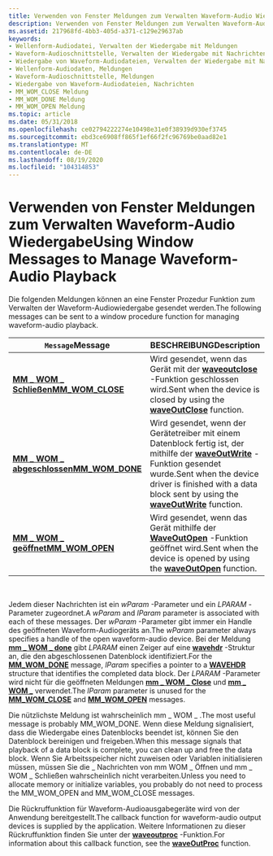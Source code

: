 ```yaml
---
title: Verwenden von Fenster Meldungen zum Verwalten Waveform-Audio Wiedergabe
description: Verwenden von Fenster Meldungen zum Verwalten Waveform-Audio Wiedergabe
ms.assetid: 217968fd-4bb3-405d-a371-c129e29637ab
keywords:
- Wellenform-Audiodatei, Verwalten der Wiedergabe mit Meldungen
- Waveform-Audioschnittstelle, Verwalten der Wiedergabe mit Nachrichten
- Wiedergabe von Waveform-Audiodateien, Verwalten der Wiedergabe mit Nachrichten
- Wellenform-Audiodaten, Meldungen
- Waveform-Audioschnittstelle, Meldungen
- Wiedergabe von Waveform-Audiodateien, Nachrichten
- MM_WOM_CLOSE Meldung
- MM_WOM_DONE Meldung
- MM_WOM_OPEN Meldung
ms.topic: article
ms.date: 05/31/2018
ms.openlocfilehash: ce02794222274e10498e31e0f38939d930ef3745
ms.sourcegitcommit: ebd3ce6908ff865f1ef66f2fc96769be0aad82e1
ms.translationtype: MT
ms.contentlocale: de-DE
ms.lasthandoff: 08/19/2020
ms.locfileid: "104314853"
---
```

# <a name="using-window-messages-to-manage-waveform-audio-playback"></a><span data-ttu-id="d1a33-112">Verwenden von Fenster Meldungen zum Verwalten Waveform-Audio Wiedergabe</span><span class="sxs-lookup"><span data-stu-id="d1a33-112">Using Window Messages to Manage Waveform-Audio Playback</span></span>

<span data-ttu-id="d1a33-113">Die folgenden Meldungen können an eine Fenster Prozedur Funktion zum Verwalten der Waveform-Audiowiedergabe gesendet werden.</span><span class="sxs-lookup"><span data-stu-id="d1a33-113">The following messages can be sent to a window procedure function for managing waveform-audio playback.</span></span>



| <span data-ttu-id="d1a33-114">`Message`</span><span class="sxs-lookup"><span data-stu-id="d1a33-114">Message</span></span>                                | <span data-ttu-id="d1a33-115">BESCHREIBUNG</span><span class="sxs-lookup"><span data-stu-id="d1a33-115">Description</span></span>                                                                                                                |
|----------------------------------------|----------------------------------------------------------------------------------------------------------------------------|
| [<span data-ttu-id="d1a33-116">**MM \_ WOM \_ Schließen**</span><span class="sxs-lookup"><span data-stu-id="d1a33-116">**MM\_WOM\_CLOSE**</span></span>](mm-wom-close.md) | <span data-ttu-id="d1a33-117">Wird gesendet, wenn das Gerät mit der [**waveoutclose**](/windows/win32/api/mmeapi/nf-mmeapi-waveoutclose) -Funktion geschlossen wird.</span><span class="sxs-lookup"><span data-stu-id="d1a33-117">Sent when the device is closed by using the [**waveOutClose**](/windows/win32/api/mmeapi/nf-mmeapi-waveoutclose) function.</span></span>                                 |
| [<span data-ttu-id="d1a33-118">**MM \_ WOM \_ abgeschlossen**</span><span class="sxs-lookup"><span data-stu-id="d1a33-118">**MM\_WOM\_DONE**</span></span>](mm-wom-done.md)   | <span data-ttu-id="d1a33-119">Wird gesendet, wenn der Gerätetreiber mit einem Datenblock fertig ist, der mithilfe der [**waveOutWrite**](/windows/win32/api/mmeapi/nf-mmeapi-waveoutwrite) -Funktion gesendet wurde.</span><span class="sxs-lookup"><span data-stu-id="d1a33-119">Sent when the device driver is finished with a data block sent by using the [**waveOutWrite**](/windows/win32/api/mmeapi/nf-mmeapi-waveoutwrite) function.</span></span> |
| [<span data-ttu-id="d1a33-120">**MM \_ WOM \_ geöffnet**</span><span class="sxs-lookup"><span data-stu-id="d1a33-120">**MM\_WOM\_OPEN**</span></span>](mm-wom-open.md)   | <span data-ttu-id="d1a33-121">Wird gesendet, wenn das Gerät mithilfe der [**WaveOutOpen**](/windows/win32/api/mmeapi/nf-mmeapi-waveoutopen) -Funktion geöffnet wird.</span><span class="sxs-lookup"><span data-stu-id="d1a33-121">Sent when the device is opened by using the [**waveOutOpen**](/windows/win32/api/mmeapi/nf-mmeapi-waveoutopen) function.</span></span>                                   |



 

<span data-ttu-id="d1a33-122">Jedem dieser Nachrichten ist ein *wParam* -Parameter und ein *LPARAM* -Parameter zugeordnet.</span><span class="sxs-lookup"><span data-stu-id="d1a33-122">A *wParam* and *lParam* parameter is associated with each of these messages.</span></span> <span data-ttu-id="d1a33-123">Der *wParam* -Parameter gibt immer ein Handle des geöffneten Waveform-Audiogeräts an.</span><span class="sxs-lookup"><span data-stu-id="d1a33-123">The *wParam* parameter always specifies a handle of the open waveform-audio device.</span></span> <span data-ttu-id="d1a33-124">Bei der Meldung [**mm \_ WOM \_ done**](mm-wom-done.md) gibt *LPARAM* einen Zeiger auf eine [**wavehdr**](/windows/win32/api/mmeapi/ns-mmeapi-wavehdr) -Struktur an, die den abgeschlossenen Datenblock identifiziert.</span><span class="sxs-lookup"><span data-stu-id="d1a33-124">For the [**MM\_WOM\_DONE**](mm-wom-done.md) message, *lParam* specifies a pointer to a [**WAVEHDR**](/windows/win32/api/mmeapi/ns-mmeapi-wavehdr) structure that identifies the completed data block.</span></span> <span data-ttu-id="d1a33-125">Der *LPARAM* -Parameter wird nicht für die geöffneten Meldungen [**mm \_ WOM \_ Close**](mm-wom-close.md) und [**mm \_ WOM \_**](mm-wom-open.md) verwendet.</span><span class="sxs-lookup"><span data-stu-id="d1a33-125">The *lParam* parameter is unused for the [**MM\_WOM\_CLOSE**](mm-wom-close.md) and [**MM\_WOM\_OPEN**](mm-wom-open.md) messages.</span></span>

<span data-ttu-id="d1a33-126">Die nützlichste Meldung ist wahrscheinlich mm \_ WOM \_ .</span><span class="sxs-lookup"><span data-stu-id="d1a33-126">The most useful message is probably MM\_WOM\_DONE.</span></span> <span data-ttu-id="d1a33-127">Wenn diese Meldung signalisiert, dass die Wiedergabe eines Datenblocks beendet ist, können Sie den Datenblock bereinigen und freigeben.</span><span class="sxs-lookup"><span data-stu-id="d1a33-127">When this message signals that playback of a data block is complete, you can clean up and free the data block.</span></span> <span data-ttu-id="d1a33-128">Wenn Sie Arbeitsspeicher nicht zuweisen oder Variablen initialisieren müssen, müssen Sie die \_ Nachrichten von mm WOM \_ Öffnen und mm \_ WOM \_ Schließen wahrscheinlich nicht verarbeiten.</span><span class="sxs-lookup"><span data-stu-id="d1a33-128">Unless you need to allocate memory or initialize variables, you probably do not need to process the MM\_WOM\_OPEN and MM\_WOM\_CLOSE messages.</span></span>

<span data-ttu-id="d1a33-129">Die Rückruffunktion für Waveform-Audioausgabegeräte wird von der Anwendung bereitgestellt.</span><span class="sxs-lookup"><span data-stu-id="d1a33-129">The callback function for waveform-audio output devices is supplied by the application.</span></span> <span data-ttu-id="d1a33-130">Weitere Informationen zu dieser Rückruffunktion finden Sie unter der [**waveoutproc**](/previous-versions//dd743869(v=vs.85)) -Funktion.</span><span class="sxs-lookup"><span data-stu-id="d1a33-130">For information about this callback function, see the [**waveOutProc**](/previous-versions//dd743869(v=vs.85)) function.</span></span>

 

 